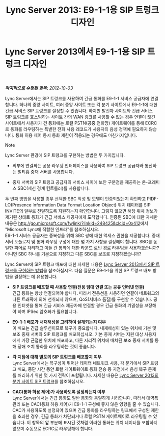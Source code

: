﻿---
title: 'Lync Server 2013: E9-1-1용 SIP 트렁크 디자인'
TOCTitle: E9-1-1용 SIP 트렁크 디자인
ms:assetid: 4f93b974-b460-45c7-a4a8-6f38e34840f5
ms:mtpsurl: https://technet.microsoft.com/ko-kr/library/Gg398323(v=OCS.15)
ms:contentKeyID: 49303608
ms.date: 08/10/2015
mtps_version: v=OCS.15
ms.translationtype: HT
---

# Lync Server 2013에서 E9-1-1용 SIP 트렁크 디자인

 

_**마지막으로 수정된 항목:** 2012-10-03_

Lync Server에서는 SIP 트렁크를 사용하여 긴급 통화를 E9-1-1 서비스 공급자에 연결합니다. 하나의 중앙 사이트, 여러 중앙 사이트 또는 각 분기 사이트에서 E9-1-1에 대한 긴급 서비스 SIP 트렁크를 설정할 수 있습니다. 하지만 발신자 사이트와 긴급 서비스 SIP 트렁크를 호스팅하는 사이트 간의 WAN 링크를 사용할 수 없는 경우 연결이 끊긴 사이트에서 사용자가 건 통화에는 로컬 PSTN(공중 전화망) 게이트웨이를 통해 ECRC로 통화를 라우팅하는 특별한 전화 사용 레코드가 사용자의 음성 정책에 필요하지 않습니다. 통화 허용 제어 동시 통화 제한이 적용되는 경우에도 마찬가지입니다.


> [!NOTE]
> Lync Server 환경에 SIP 트렁크를 구현하는 방법은 두 가지입니다. 
> <UL>
> <LI>
> <P>외부에 연결되는 공용 라우팅 인터페이스를 사용하여 SIP 트렁크 공급자와 통신하는 멀티홈 중재 서버를 사용합니다.</P>
> <LI>
> <P>중재 서버와 SIP 트렁크 공급자의 서비스 사이에 보안 구분점을 제공하는 온-프레미스 SBC(세션 경계 컨트롤러)를 사용합니다.</P></LI></UL>두 번째 방법을 사용할 경우 선택한 SBC 작성 및 모델이 인증되었는지 확인하고 PIDF-LO(Presence Information Data Format Location Object) 위치 데이터를 SIP INVITE의 일부로 전달하도록 지원하는지 확인합니다. 그렇지 않으면 해당 위치 정보가 제거된 상태로 통화가 긴급 서비스 제공자에게 도착합니다. 인증된 SBC에 대한 자세한 내용은 <A class=uri href="http://go.microsoft.com/fwlink/?linkid=248425%26clcid=0x412">http://go.microsoft.com/fwlink/?linkid=248425&amp;clcid=0x412</A>에서 "Microsoft Lync에 적합한 인프라"를 참조하십시오.<BR>E9-1-1 서비스 공급자는 중복성을 위해 SBC 쌍에 대한 액세스 권한을 제공합니다. 중재 서버 토폴로지 및 통화 라우팅 구성에 대한 몇 가지 사항을 결정해야 합니다. SBC를 동일한 피어로 처리하고 이들 간 통화에 대한 라운드 로빈 경로 라우팅을 사용하겠습니까? 아니면 SBC 하나를 기본으로 지정하고 다른 SBC를 보조로 지정하겠습니까?



Lync Server에 SIP 트렁크 배포에 대한 자세한 내용은 [Lync Server 2013에서 SIP 트렁크를 구현하는 방법](lync-server-2013-how-do-i-implement-sip-trunking.md)을 참조하십시오. 다음 질문은 E9-1-1을 위한 SP 트렁크 배포 방법을 결정하는 데 유용합니다.

  - **SIP 트렁크를 배포할 때 사용할 연결(전용 임대 연결 또는 공유 인터넷 연결)**  
    긴급 통화는 항상 연결되어야 합니다. 따라서 전용선을 사용하면 연결이 네트워크의 다른 트래픽에 의해 선취되지 않으며, QoS(서비스 품질)를 구현할 수 있습니다. 공용 인터넷을 통해 긴급 서비스 제공자에 연결할 경우 긴급 통화의 기밀성을 보장해야 하며 IPSec 암호화가 필요합니다.

<!-- end list -->

  - **E9-1-1 배포가 내재해성을 고려하여 설계되는지 여부**  
    이 배포는 긴급 솔루션이므로 복구가 중요합니다. 내재해성이 있는 위치에 기본 및 보조 중재 서버와 SIP 트렁크를 배포하십시오. 기본 중재 서버는 지원 대상 사용자에게 가장 근접한 위치에 배포하고, 다른 지리적 위치에 배치된 보조 중재 서버를 통해 장애 조치 통화를 라우팅하는 것이 좋습니다.

<!-- end list -->

  - **각 지점에 대해 별도의 SIP 트렁크를 배포할지 여부**  
    Lync Server에서는 복구성이 뛰어난 데이터 네트워크 사용, 각 분기에서 SIP 트렁크 배포, 중단 시간 동안 로컬 게이트웨이로 통화 전송 등 지점에서 음성 복구 문제를 처리하기 위한 몇 가지 전략이 포함됩니다. 자세한 내용은 [Lync Server 2013의 분기 사이트 SIP 트렁크](lync-server-2013-branch-site-sip-trunking.md)를 참조하십시오.

<!-- end list -->

  - **CAC(통화 허용 제어)가 사용하도록 설정되는지 여부**  
    Lync Server에서는 긴급 통화도 일반 통화와 동일하게 처리합니다. 따라서 대역폭 관리 또는 CAC(통화 허용 제어)가 E9-1-1 구성에 좋지 않은 영향을 줄 수 있습니다. CAC가 사용하도록 설정되어 있으며 긴급 통화를 라우팅하는 링크에서 구성된 제한을 초과한 경우, 긴급 통화가 차단되거나 로컬 PSTN 게이트웨이로 라우팅될 수 있습니다. 이 항목의 앞 부분에 표시된 것처럼 이러한 통화는 위치 데이터를 포함하지 않으며 수동으로 ECRC로 라우팅해야 합니다.


